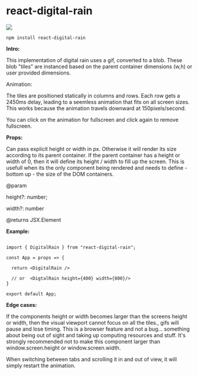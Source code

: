 # react-digital-rain

<img src="./src/digital_rain.gif">

```
npm install react-digital-rain
```

**Intro:**

This implementation of digital rain uses a gif, converted to a blob. These blob "tiles" are instanced based on the parent container dimensions (w,h) or user provided dimensions.

Animation:

The tiles are positioned statically in columns and rows. Each row gets a 2450ms delay, leading to a seemless animation that fits on all screen sizes. This works because the animation travels downward at 150pixels/second.

You can click on the animation for fullscreen and click again to remove fullscreen.

**Props:**

Can pass explicit height or width in px. Otherwise it will render its size according to its parent container. If the parent container has a height or width of 0, then it will define its height / width to fill up the screen. This is usefull when its the only component being rendered and needs to define - bottom up - the size of the DOM containers.

@param

height?: number;

width?: number

@returns JSX.Element

**Example:**

```

import { DigitalRain } from "react-digital-rain";

const App = props => {

  return <DigitalRain />

  // or  <DigtalRain height={400} width={800}/>
}

export default App;
```

**Edge cases:**

If the components height or width becomes larger than the screens height or width, then the visual viewport cannot focus on all the tiles., gifs will pause and lose timing. This is a browser feature and not a bug... something about being out of sight and taking up computing resources and stuff. It's strongly recommended not to make this component larger than window.screen.height or window.screen.width.

When switching between tabs and scrolling it in and out of view, it will simply restart the animation.
